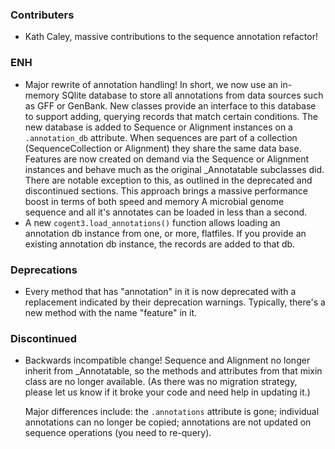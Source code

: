 <!--
A new scriv changelog fragment.

Uncomment the section that is right (remove the HTML comment wrapper).
-->

### Contributers

- Kath Caley, massive contributions to the sequence annotation refactor!

### ENH

- Major rewrite of annotation handling! In short, we now use an in-memory SQlite
  database to store all annotations from data sources such as GFF or GenBank. New
  classes provide an interface to this database to support adding, querying records
  that match certain conditions. The new database is added to Sequence or Alignment
  instances on a `.annotation_db` attribute. When sequences are part of a collection
  (SequenceCollection or Alignment) they share the same data base. Features are now
  created on demand via the Sequence or Alignment instances and behave much as the
  original _Annotatable subclasses did. There are notable exception to this, as
  outlined in the deprecated and discontinued sections.
  This approach brings a massive performance boost in terms of both speed and memory
  A microbial genome sequence and all it's annotates can be loaded in less than a second.
- A new `cogent3.load_annotations()` function allows loading an annotation
  db instance from one, or more, flatfiles. If you provide an existing annotation
  db instance, the records are added to that db.

<!--
### BUG

- A bullet item for the BUG category.

-->
<!--
### DOC

- A bullet item for the DOC category.

-->
### Deprecations

- Every method that has "annotation" in it is now deprecated with a replacement
  indicated by their deprecation warnings. Typically, there's a new method with the
  name "feature" in it.

### Discontinued

- Backwards incompatible change! Sequence and Alignment no longer inherit from
  _Annotatable, so the methods and attributes from that mixin class are no longer
  available. (As there was no migration strategy, please let us know if it broke
  your code and need help in updating it.)
  
  Major differences include: the `.annotations` attribute is gone; individual
  annotations can no longer be copied; annotations are not updated on sequence
  operations (you need to re-query).

